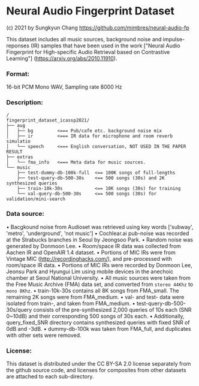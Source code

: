 # Neural Audio Fingerprint Dataset
(c) 2021 by Sungkyun Chang
https://github.com/mimbres/neural-audio-fp

This dataset includes all music sources, background noise and impulse-reponses
 (IR) samples that have been used in the work ["Neural Audio Fingerprint for
 High-specific Audio Retrieval based on Contrastive Learning"]
 (https://arxiv.org/abs/2010.11910).

### Format:
16-bit PCM Mono WAV, Sampling rate 8000 Hz

### Description:
```
/
fingerprint_dataset_icassp2021/
├── aug
│   ├── bg         <=== Pub/cafe etc. background noise mix
│   ├── ir         <=== IR data for microphone and room reverb simulatio
│   └── speech     <=== English conversation, NOT USED IN THE PAPER RESULT
├── extras
│   └── fma_info   <=== Meta data for music sources.
└── music
    ├── test-dummy-db-100k-full  <== 100K songs of full-lengths
    ├── test-query-db-500-30s    <== 500 songs (30s) and 2K synthesized queries
    ├── train-10k-30s            <== 10K songs (30s) for training
    └── val-query-db-500-30s     <== 500 songs (30s) for validation/mini-search
```
### Data source:
  • Bacgkound noise from Audioset was retrieved using key words ['subway',
      'metro', 'underground', 'not music']
  • Cochlear.ai pub-noise was recorded at the Strabucks branches in Seoul by
      Jeongsoo Park.
  • Random noise was generated by Donmoon Lee.
  • Room/space IR data was collected from Aachen IR and OpenAIR 1.4 dataset.
  • Portions of MIC IRs were from Vintage MIC (http://recordinghacks.com/), and
      pre-processed with room/space IR data.
  • Portions of MIC IRs were recorded by Donmoon Lee, Jeonsu Park and Hyungui Lim
      using mobile devices in the anechoic chamber at Seoul National University.
  • All music sources were taken from the Free Music Archive (FMA) data set, 
      and converted from `stereo 44Khz` to `mono 8Khz`.
  • train-10k-30s contains all 8K songs from FMA_small. The remaining 2K songs
      were from FMA_medium.
  • val- and test- data were isolated from train-, and taken from FMA_medium.
  • test-query-db-500-30s/query consists of the pre-synthesized 2,000 queries
      of 10s each (SNR 0~10dB) and their corresponding 500 songs of 30s each.
  • Additionally, query_fixed_SNR directory contains synthesized queries with
    fixed SNR of 0dB and -3dB.
  • dummy-db-100k was taken from FMA_full, and duplicates with other sets were
     removed.

### License:
This dataset is distributed under the CC BY-SA 2.0 license separately from the
  github source code, and licenses for composites from other  datasets are
  attached to each sub-directory.
